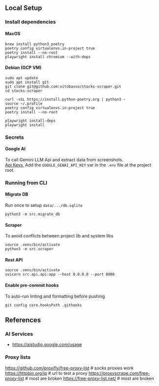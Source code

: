 ## Local Setup

### Install dependencies

#### MacOS

```
brew install python3 poetry
poetry config virtualenvs.in-project true
poetry install --no-root
playwright install chromium --with-deps
```

#### Debian (GCP VM)

```
sudo apt update
sudo apt install git
git clone git@github.com:vitobasso/stocks-scraper.git
cd stocks-scraper

curl -sSL https://install.python-poetry.org | python3 -
source ~/.profile
poetry config virtualenvs.in-project true
poetry install --no-root

playwright install-deps
playwright install
```

### Secrets

#### Google AI

To call Gemini LLM Api and extract data from screenshots.  
[Api Keys](https://aistudio.google.com/apikey),
Add the `GOOGLE_GENAI_API_KEY` var in the `.env` file at the project root.

### Running from CLI

#### Migrate DB

Run once to setup `data/.../db.sqlite`

```
python3 -m src.migrate_db
```

#### Scraper

To avoid conflicts between project lib and system libs

```
source .venv/bin/activate
python3 -m src.scraper
```

#### Rest API

```
source .venv/bin/activate
uvicorn src.api.api:app --host 0.0.0.0 --port 8000
```

#### Enable pre-commit hooks
To auto-run linting and formatting before pushing

```
git config core.hooksPath .githooks
```

## References

### AI Services

- https://aistudio.google.com/usage

### Proxy lists

https://github.com/proxifly/free-proxy-list # socks proxies work
https://httpbin.org/ip # url to test a proxy
https://proxyscrape.com/free-proxy-list # most are broken
https://free-proxy-list.net/ # most are broken
